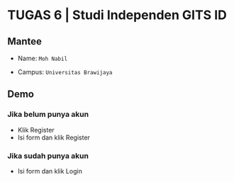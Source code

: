 # TUGAS 6 | Studi Independen GITS ID

## Mantee
- Name: ``` Moh Nabil ```

- Campus: ``` Universitas Brawijaya ```

## Demo
### Jika belum punya akun
* Klik Register
* Isi form dan klik Register
### Jika sudah punya akun
* Isi form dan klik Login
